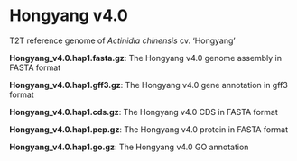 # Hongyang v4.0
T2T reference genome of *Actinidia chinensis* cv. ‘Hongyang’

**Hongyang_v4.0.hap1.fasta.gz**: The Hongyang v4.0 genome assembly in FASTA format

**Hongyang_v4.0.hap1.gff3.gz**: The Hongyang v4.0 gene annotation in gff3 format

**Hongyang_v4.0.hap1.cds.gz**: The Hongyang v4.0 CDS in FASTA format

**Hongyang_v4.0.hap1.pep.gz**: The Hongyang v4.0 protein in FASTA format

**Hongyang_v4.0.hap1.go.gz**: The Hongyang v4.0 GO annotation

